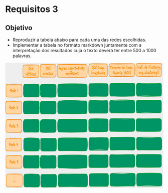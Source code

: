 # Requisitos 3
## Objetivo
- Reproduzir a tabela abaixo para cada uma das redes escolhidas.
- Implementar a tabela no formato markdown juntamente com a interpretação dos resultados cuja o texto deverá ter entre 500 a 1000 palavras.
 
<img src="https://github.com/EmanoelBatista/Algoritmos_Estruturas_Dados_2/blob/main/U2T2/Requisito_03/Tabela.png" alt="Tabela" width="600" height="400">

